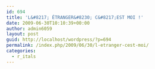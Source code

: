 ```yaml
---
id: 694
title: 'L&#8217; ÉTRANGER&#8230; C&#8217;EST MOI !'
date: 2009-06-30T10:10:39+00:00
author: admin6059
layout: post
guid: http://localhost/wordpress/?p=694
permalink: /index.php/2009/06/30/l-etranger-cest-moi/
categories:
  - r_itals
---
```

